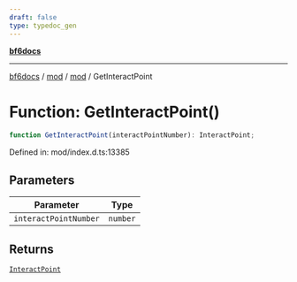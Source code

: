 ```yaml
---
draft: false
type: typedoc_gen
---
```


[**bf6docs**](../../../_index.md)

***

[bf6docs](../../../_index.md) / [mod](../../_index.md) / [mod](../_index.md) / GetInteractPoint

# Function: GetInteractPoint()

```ts
function GetInteractPoint(interactPointNumber): InteractPoint;
```

Defined in: mod/index.d.ts:13385

## Parameters

| Parameter | Type |
| ------ | ------ |
| `interactPointNumber` | `number` |

## Returns

[`InteractPoint`](../InteractPoint/_index.md)
